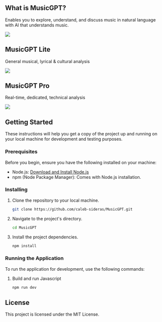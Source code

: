 ## What is MusicGPT?

Enables you to explore, understand, and discuss music in natural language with AI that understands music.

<p align="left">
  <a href="https://music-gpt.xyz">
    <picture>
      <img src="https://music-gpt.xyz/musicgpt.png">
    </picture>
  </a>
</p>

## MusicGPT Lite

General musical, lyrical & cultural analysis

<p align="left">
  <a href="https://music-gpt.xyz/lite">
    <picture>
      <img src="https://music-gpt.xyz/musicgptlite.png">
    </picture>
  </a>
</p>

## MusicGPT Pro

Real-time, dedicated, technical analysis

<p align="left">
  <a href="https://music-gpt.xyz/pro">
    <picture>
      <img src="https://music-gpt.xyz/musicgptpro.png">
    </picture>
  </a>
</p>

## Getting Started

These instructions will help you get a copy of the project up and running on your local machine for development and testing purposes.

### Prerequisites

Before you begin, ensure you have the following installed on your machine:

- Node.js: [Download and Install Node.js](https://nodejs.org/)
- npm (Node Package Manager): Comes with Node.js installation.

### Installing

1. Clone the repository to your local machine.

   ```bash
   git clone https://github.com/caleb-sideras/MusicGPT.git
   ```

2. Navigate to the project's directory.

   ```bash
   cd MusicGPT
   ```

3. Install the project dependencies.

   ```bash
   npm install
   ```

### Running the Application

To run the application for development, use the following commands:

1. Build and run Javascript

   ```bash
   npm run dev
   ```

## License
This project is licensed under the MIT License.

